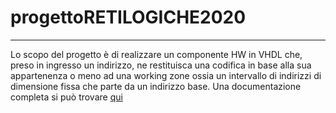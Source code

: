 # progettoRETILOGICHE2020
***
Lo scopo del progetto è di realizzare un componente HW in VHDL che, preso in ingresso un indirizzo, ne restituisca una codifica in base alla sua appartenenza o meno ad una
working zone ossia un intervallo di indirizzi di dimensione fissa che parte da un indirizzo base. Una documentazione completa si può trovare [qui](https://github.com/stecch1/progettoRETILOGICHE2020/blob/main/10573273_10581775.pdf)
